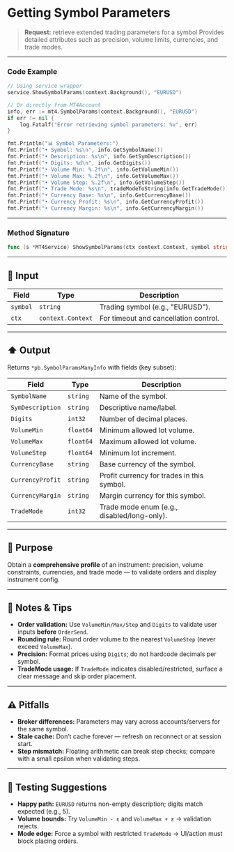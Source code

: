 # Getting Symbol Parameters

> **Request:** retrieve extended trading parameters for a symbol
> Provides detailed attributes such as precision, volume limits, currencies, and trade modes.

---

### Code Example

```go
// Using service wrapper
service.ShowSymbolParams(context.Background(), "EURUSD")

// Or directly from MT4Account
info, err := mt4.SymbolParams(context.Background(), "EURUSD")
if err != nil {
    log.Fatalf("Error retrieving symbol parameters: %v", err)
}

fmt.Println("📊 Symbol Parameters:")
fmt.Printf("• Symbol: %s\n", info.GetSymbolName())
fmt.Printf("• Description: %s\n", info.GetSymDescription())
fmt.Printf("• Digits: %d\n", info.GetDigits())
fmt.Printf("• Volume Min: %.2f\n", info.GetVolumeMin())
fmt.Printf("• Volume Max: %.2f\n", info.GetVolumeMax())
fmt.Printf("• Volume Step: %.2f\n", info.GetVolumeStep())
fmt.Printf("• Trade Mode: %s\n", tradeModeToString(info.GetTradeMode()))
fmt.Printf("• Currency Base: %s\n", info.GetCurrencyBase())
fmt.Printf("• Currency Profit: %s\n", info.GetCurrencyProfit())
fmt.Printf("• Currency Margin: %s\n", info.GetCurrencyMargin())
```

---

### Method Signature

```go
func (s *MT4Service) ShowSymbolParams(ctx context.Context, symbol string) error
```

---

## 🔽 Input

| Field    | Type              | Description                           |
| -------- | ----------------- | ------------------------------------- |
| `symbol` | `string`          | Trading symbol (e.g., "EURUSD").      |
| `ctx`    | `context.Context` | For timeout and cancellation control. |

---

## ⬆️ Output

Returns `*pb.SymbolParamsManyInfo` with fields (key subset):

| Field            | Type      | Description                                 |
| ---------------- | --------- | ------------------------------------------- |
| `SymbolName`     | `string`  | Name of the symbol.                         |
| `SymDescription` | `string`  | Descriptive name/label.                     |
| `Digits`         | `int32`   | Number of decimal places.                   |
| `VolumeMin`      | `float64` | Minimum allowed lot volume.                 |
| `VolumeMax`      | `float64` | Maximum allowed lot volume.                 |
| `VolumeStep`     | `float64` | Minimum lot increment.                      |
| `CurrencyBase`   | `string`  | Base currency of the symbol.                |
| `CurrencyProfit` | `string`  | Profit currency for trades in this symbol.  |
| `CurrencyMargin` | `string`  | Margin currency for this symbol.            |
| `TradeMode`      | `int32`   | Trade mode enum (e.g., disabled/long-only). |

---

## 🎯 Purpose

Obtain a **comprehensive profile** of an instrument: precision, volume constraints, currencies, and trade mode — to validate orders and display instrument config.

---

## 🧩 Notes & Tips

* **Order validation:** Use `VolumeMin/Max/Step` and `Digits` to validate user inputs **before** `OrderSend`.
* **Rounding rule:** Round order volume to the nearest `VolumeStep` (never exceed `VolumeMax`).
* **Precision:** Format prices using `Digits`; do not hardcode decimals per symbol.
* **TradeMode usage:** If `TradeMode` indicates disabled/restricted, surface a clear message and skip order placement.

---

## ⚠️ Pitfalls

* **Broker differences:** Parameters may vary across accounts/servers for the same symbol.
* **Stale cache:** Don’t cache forever — refresh on reconnect or at session start.
* **Step mismatch:** Floating arithmetic can break step checks; compare with a small epsilon when validating steps.

---

## 🧪 Testing Suggestions

* **Happy path:** `EURUSD` returns non-empty description; digits match expected (e.g., 5).
* **Volume bounds:** Try `VolumeMin - ε` and `VolumeMax + ε` → validation rejects.
* **Mode edge:** Force a symbol with restricted `TradeMode` → UI/action must block placing orders.
